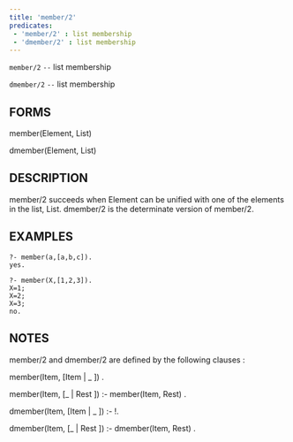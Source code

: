 ```yaml
---
title: 'member/2'
predicates:
 - 'member/2' : list membership
 - 'dmember/2' : list membership
---
```

`member/2` `--` list membership

`dmember/2` `--` list membership


## FORMS

member(Element, List)

dmember(Element, List)


## DESCRIPTION

member/2 succeeds when Element can be unified with one of the elements in the list, List. dmember/2 is the determinate version of member/2.


## EXAMPLES

```
?- member(a,[a,b,c]).
yes.
```

```
?- member(X,[1,2,3]).
X=1;
X=2;
X=3;
no.
```


## NOTES

member/2 and dmember/2 are defined by the following clauses :


member(Item, [Item | _ ]) .

member(Item, [_ | Rest ]) :- member(Item, Rest) .


dmember(Item, [Item | _ ]) :- !.

dmember(Item, [_ | Rest ]) :- dmember(Item, Rest) .

